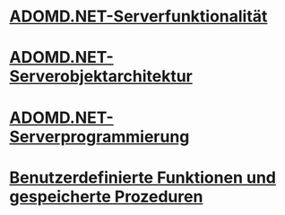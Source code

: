 # [ADOMD.NET-Serverfunktionalität](adomd-net-server-functionality.md)
# [ADOMD.NET-Serverobjektarchitektur](adomd-net-server-object-architecture.md)
# [ADOMD.NET-Serverprogrammierung](adomd-net-server-programming.md)
# [Benutzerdefinierte Funktionen und gespeicherte Prozeduren](user-defined-functions-and-stored-procedures.md)
